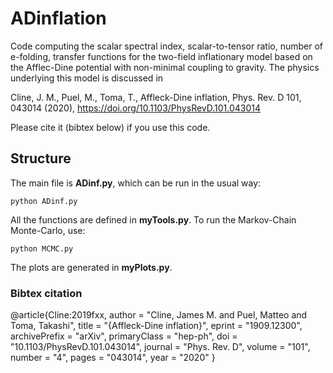 # ADinflation

Code computing the scalar spectral index, scalar-to-tensor ratio, number of e-folding, transfer functions for the two-field inflationary model based on the Afflec-Dine potential with non-minimal coupling to gravity. The physics underlying this model is discussed in

Cline, J. M., Puel, M., Toma, T., Affleck-Dine inflation, Phys. Rev. D 101, 043014 (2020), https://doi.org/10.1103/PhysRevD.101.043014

Please cite it (bibtex below) if you use this code.

## Structure
The main file is **ADinf.py**, which can be run in the usual way:
```
python ADinf.py
```
All the functions are defined in **myTools.py**. To run the Markov-Chain Monte-Carlo, use:
```
python MCMC.py
```
The plots are generated in **myPlots.py**.


### Bibtex citation
@article{Cline:2019fxx,
author = "Cline, James M. and Puel, Matteo and Toma, Takashi",
title = "{Affleck-Dine inflation}",
eprint = "1909.12300",
archivePrefix = "arXiv",
primaryClass = "hep-ph",
doi = "10.1103/PhysRevD.101.043014",
journal = "Phys. Rev. D",
volume = "101",
number = "4",
pages = "043014",
year = "2020"
}

